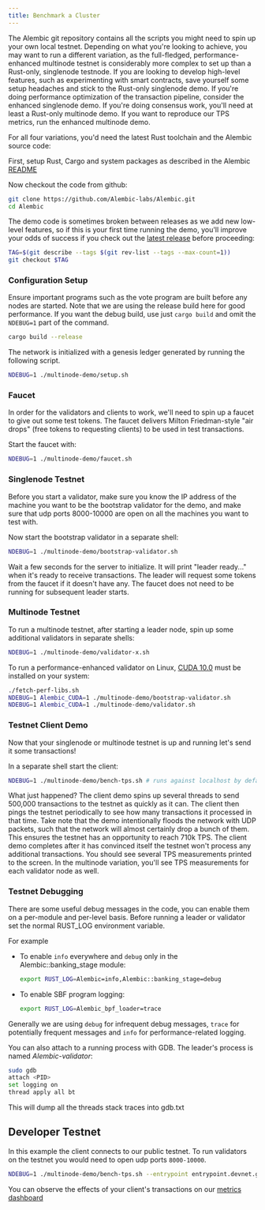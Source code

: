 ```yaml
---
title: Benchmark a Cluster
---
```


The Alembic git repository contains all the scripts you might need to spin up your own local testnet. Depending on what you're looking to achieve, you may want to run a different variation, as the full-fledged, performance-enhanced multinode testnet is considerably more complex to set up than a Rust-only, singlenode testnode. If you are looking to develop high-level features, such as experimenting with smart contracts, save yourself some setup headaches and stick to the Rust-only singlenode demo. If you're doing performance optimization of the transaction pipeline, consider the enhanced singlenode demo. If you're doing consensus work, you'll need at least a Rust-only multinode demo. If you want to reproduce our TPS metrics, run the enhanced multinode demo.

For all four variations, you'd need the latest Rust toolchain and the Alembic source code:

First, setup Rust, Cargo and system packages as described in the Alembic [README](https://github.com/Alembic-labs/Alembic#1-install-rustc-cargo-and-rustfmt)

Now checkout the code from github:

```bash
git clone https://github.com/Alembic-labs/Alembic.git
cd Alembic
```

The demo code is sometimes broken between releases as we add new low-level features, so if this is your first time running the demo, you'll improve your odds of success if you check out the [latest release](https://github.com/Alembic-labs/Alembic/releases) before proceeding:

```bash
TAG=$(git describe --tags $(git rev-list --tags --max-count=1))
git checkout $TAG
```

### Configuration Setup

Ensure important programs such as the vote program are built before any nodes are started. Note that we are using the release build here for good performance.
If you want the debug build, use just `cargo build` and omit the `NDEBUG=1` part of the command.

```bash
cargo build --release
```

The network is initialized with a genesis ledger generated by running the following script.

```bash
NDEBUG=1 ./multinode-demo/setup.sh
```

### Faucet

In order for the validators and clients to work, we'll need to spin up a faucet to give out some test tokens. The faucet delivers Milton Friedman-style "air drops" \(free tokens to requesting clients\) to be used in test transactions.

Start the faucet with:

```bash
NDEBUG=1 ./multinode-demo/faucet.sh
```

### Singlenode Testnet

Before you start a validator, make sure you know the IP address of the machine you want to be the bootstrap validator for the demo, and make sure that udp ports 8000-10000 are open on all the machines you want to test with.

Now start the bootstrap validator in a separate shell:

```bash
NDEBUG=1 ./multinode-demo/bootstrap-validator.sh
```

Wait a few seconds for the server to initialize. It will print "leader ready..." when it's ready to receive transactions. The leader will request some tokens from the faucet if it doesn't have any. The faucet does not need to be running for subsequent leader starts.

### Multinode Testnet

To run a multinode testnet, after starting a leader node, spin up some additional validators in separate shells:

```bash
NDEBUG=1 ./multinode-demo/validator-x.sh
```

To run a performance-enhanced validator on Linux, [CUDA 10.0](https://developer.nvidia.com/cuda-downloads) must be installed on your system:

```bash
./fetch-perf-libs.sh
NDEBUG=1 Alembic_CUDA=1 ./multinode-demo/bootstrap-validator.sh
NDEBUG=1 Alembic_CUDA=1 ./multinode-demo/validator.sh
```


### Testnet Client Demo

Now that your singlenode or multinode testnet is up and running let's send it some transactions!

In a separate shell start the client:

```bash
NDEBUG=1 ./multinode-demo/bench-tps.sh # runs against localhost by default
```

What just happened? The client demo spins up several threads to send 500,000 transactions to the testnet as quickly as it can. The client then pings the testnet periodically to see how many transactions it processed in that time. Take note that the demo intentionally floods the network with UDP packets, such that the network will almost certainly drop a bunch of them. This ensures the testnet has an opportunity to reach 710k TPS. The client demo completes after it has convinced itself the testnet won't process any additional transactions. You should see several TPS measurements printed to the screen. In the multinode variation, you'll see TPS measurements for each validator node as well.

### Testnet Debugging

There are some useful debug messages in the code, you can enable them on a per-module and per-level basis. Before running a leader or validator set the normal RUST_LOG environment variable.

For example

- To enable `info` everywhere and `debug` only in the Alembic::banking_stage module:

  ```bash
  export RUST_LOG=Alembic=info,Alembic::banking_stage=debug
  ```

- To enable SBF program logging:

  ```bash
  export RUST_LOG=Alembic_bpf_loader=trace
  ```

Generally we are using `debug` for infrequent debug messages, `trace` for potentially frequent messages and `info` for performance-related logging.

You can also attach to a running process with GDB. The leader's process is named _Alembic-validator_:

```bash
sudo gdb
attach <PID>
set logging on
thread apply all bt
```

This will dump all the threads stack traces into gdb.txt

## Developer Testnet

In this example the client connects to our public testnet. To run validators on the testnet you would need to open udp ports `8000-10000`.

```bash
NDEBUG=1 ./multinode-demo/bench-tps.sh --entrypoint entrypoint.devnet.genesisaddress.ai:8001 --faucet api.devnet.genesisaddress.ai:9900 --duration 60 --tx_count 50
```

You can observe the effects of your client's transactions on our [metrics dashboard](https://metrics.genesisaddress.ai:3000/d/monitor/cluster-telemetry?var-testnet=devnet)
